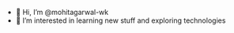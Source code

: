 - 👋 Hi, I’m @mohitagarwal-wk
- 👀 I’m interested in learning new stuff and exploring technologies

<!---
mohitagarwal-wk/mohitagarwal-wk is a ✨ special ✨ repository because its `README.md` (this file) appears on your GitHub profile.
You can click the Preview link to take a look at your changes.
--->

